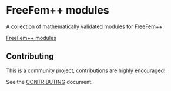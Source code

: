 # FreeFem++ modules

A collection of mathematically validated modules for [FreeFem++](https://freefem.org/)

[FreeFem++ modules](https://freefem.github.io/FreeFem-modules/)

## Contributing

This is a community project, contributions are highly encouraged!

See the [CONTRIBUTING](CONTRIBUTING.md) document.
